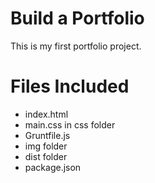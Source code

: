 # Build a Portfolio
This is my first portfolio project.

# Files Included

* index.html
* main.css in css folder
* Gruntfile.js
* img folder
* dist folder
* package.json
